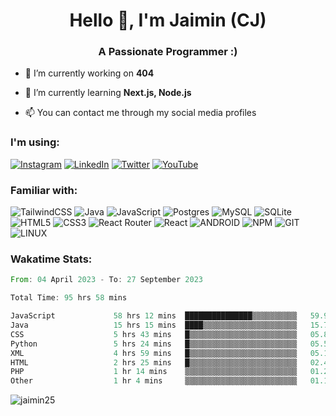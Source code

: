 <h1 align="center">Hello 👋, I'm Jaimin (CJ)</h1>
<h3 align="center">A Passionate Programmer :)</h3>

- 🔭 I’m currently working on **404**

- 🌱 I’m currently learning **Next.js, Node.js**

- 📫 You can contact me through my social media profiles

<h3 align="left">I'm using:</h3>

[![Instagram](https://img.shields.io/badge/Instagram-%23E4405F.svg?logo=Instagram&logoColor=white)](https://instagram.com/jaimin_chovatia) [![LinkedIn](https://img.shields.io/badge/LinkedIn-%230077B5.svg?logo=linkedin&logoColor=white)](https://linkedin.com/in//jaimin-chovatia-63a8ab255) [![Twitter](https://img.shields.io/badge/Twitter-%231DA1F2.svg?logo=Twitter&logoColor=white)](https://twitter.com/jaimin_chovatia) [![YouTube](https://img.shields.io/badge/YouTube-%23FF0000.svg?logo=YouTube&logoColor=white)](https://youtube.com/@cjcreations5172) 

<h3 align="left">Familiar with:</h3>

![TailwindCSS](https://img.shields.io/badge/tailwindcss-%2338B2AC.svg?style=for-the-badge&logo=tailwind-css&logoColor=white) ![Java](https://img.shields.io/badge/java-%23ED8B00.svg?style=for-the-badge&logo=java&logoColor=white) ![JavaScript](https://img.shields.io/badge/javascript-%23323330.svg?style=for-the-badge&logo=javascript&logoColor=%23F7DF1E) ![Postgres](https://img.shields.io/badge/postgres-%23316192.svg?style=for-the-badge&logo=postgresql&logoColor=white) ![MySQL](https://img.shields.io/badge/mysql-%2300f.svg?style=for-the-badge&logo=mysql&logoColor=white) ![SQLite](https://img.shields.io/badge/sqlite-%2307405e.svg?style=for-the-badge&logo=sqlite&logoColor=white) ![HTML5](https://img.shields.io/badge/html5-%23E34F26.svg?style=for-the-badge&logo=html5&logoColor=white) ![CSS3](https://img.shields.io/badge/css3-%231572B6.svg?style=for-the-badge&logo=css3&logoColor=white) ![React Router](https://img.shields.io/badge/React_Router-CA4245?style=for-the-badge&logo=react-router&logoColor=white) ![React](https://img.shields.io/badge/react-%2320232a.svg?style=for-the-badge&logo=react&logoColor=%2361DAFB) ![ANDROID](https://img.shields.io/badge/android-%2320232a.svg?style=for-the-badge&logo=android&logoColor=%a4c639) ![NPM](https://img.shields.io/badge/NPM-%23000000.svg?style=for-the-badge&logo=npm&logoColor=white) ![GIT](https://img.shields.io/badge/Git-fc6d26?style=for-the-badge&logo=git&logoColor=white) ![LINUX](https://img.shields.io/badge/Linux-FCC624?style=for-the-badge&logo=linux&logoColor=black)

<h3 align="left">Wakatime Stats:</h3>
<!--START_SECTION:waka-->

```rust
From: 04 April 2023 - To: 27 September 2023

Total Time: 95 hrs 58 mins

JavaScript             58 hrs 12 mins  ███████████████▒▒▒▒▒▒▒▒▒▒   59.98 %
Java                   15 hrs 15 mins  ████▒▒▒▒▒▒▒▒▒▒▒▒▒▒▒▒▒▒▒▒▒   15.71 %
CSS                    5 hrs 43 mins   █▒▒▒▒▒▒▒▒▒▒▒▒▒▒▒▒▒▒▒▒▒▒▒▒   05.89 %
Python                 5 hrs 24 mins   █▒▒▒▒▒▒▒▒▒▒▒▒▒▒▒▒▒▒▒▒▒▒▒▒   05.57 %
XML                    4 hrs 59 mins   █▒▒▒▒▒▒▒▒▒▒▒▒▒▒▒▒▒▒▒▒▒▒▒▒   05.15 %
HTML                   2 hrs 25 mins   █▒▒▒▒▒▒▒▒▒▒▒▒▒▒▒▒▒▒▒▒▒▒▒▒   02.49 %
PHP                    1 hr 14 mins    ▒▒▒▒▒▒▒▒▒▒▒▒▒▒▒▒▒▒▒▒▒▒▒▒▒   01.28 %
Other                  1 hr 4 mins     ▒▒▒▒▒▒▒▒▒▒▒▒▒▒▒▒▒▒▒▒▒▒▒▒▒   01.12 %
```

<!--END_SECTION:waka-->

<img src="https://komarev.com/ghpvc/?username=jaimin25&label=Profile%20views&color=0e75b6&style=flat" alt="jaimin25" />

